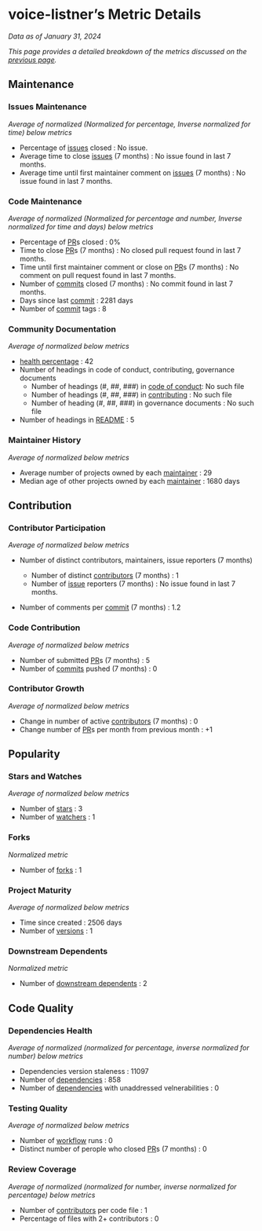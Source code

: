 # voice-listner’s Metric Details

*Data as of January 31, 2024*

*This page provides a detailed breakdown of the metrics discussed on the [previous page](https://github.com/Elijahzyp/voice-listener_TrustLabel/tree/branch_mcpc).*

## Maintenance

### Issues Maintenance

*Average of normalized (Normalized for percentage, Inverse normalized for time) below metrics*

- Percentage of [issues](https://github.com/nithincvpoyyil/voice-listener/issues) closed : No issue.
- Average time to close [issues](https://github.com/nithincvpoyyil/voice-listener/issues) (7 months) : No issue found in last 7 months.
- Average time until first maintainer comment on [issues](https://github.com/nithincvpoyyil/voice-listener/issues) (7 months) : No issue found in last 7 months.

### Code Maintenance

*Average of normalized (Normalized for percentage and number, Inverse normalized for time and days) below metrics*

- Percentage of [PR](https://github.com/nithincvpoyyil/voice-listener/pulls)s closed : 0%
- Time to close [PR](https://github.com/nithincvpoyyil/voice-listener/pulls)s (7 months) : No closed pull request found in last 7 months.
- Time until first maintainer comment or close on [PR](https://github.com/nithincvpoyyil/voice-listener/pulls)s (7 months) : No comment on pull request found in last 7 months.
- Number of [commits](https://github.com/nithincvpoyyil/voice-listener/commits/master/) closed (7 months) : No commit found in last 7 months.
- Days since last [commit](https://github.com/nithincvpoyyil/voice-listener/commits/master/) : 2281 days
- Number of [commit](https://github.com/nithincvpoyyil/voice-listener/commits/master/) tags : 8

### Community Documentation

*Average of normalized below metrics*

- [health percentage](https://docs.github.com/en/communities/setting-up-your-project-for-healthy-contributions/creating-a-default-community-health-file) : 42
- Number of headings in code of conduct, contributing, governance documents
  - Number of headings (#, ##, ###) in [code of conduct](https://docs.github.com/en/communities/setting-up-your-project-for-healthy-contributions/adding-a-code-of-conduct-to-your-project): No such file
  - Number of headings (#, ##, ###) in [contributing](https://docs.github.com/en/communities/setting-up-your-project-for-healthy-contributions/setting-guidelines-for-repository-contributors) : No such file
  - Number of heading (#, ##, ###) in governance documents : No such file
- Number of headings in [README](https://github.com/nithincvpoyyil/voice-listener/blob/master/README.md) : 5

### Maintainer History

*Average of normalized below metrics*

- Average number of projects owned by each [maintainer](https://opensource.guide/how-to-contribute/#anatomy-of-an-open-source-project) : 29
- Median age of other projects owned by each [maintainer](https://opensource.guide/how-to-contribute/#anatomy-of-an-open-source-project) : 1680 days



## Contribution

### Contributor Participation

*Average of normalized below metrics*

- Number of distinct contributors, maintainers, issue reporters (7 months) 

  - Number of distinct [contributors](https://github.com/nithincvpoyyil/voice-listener) (7 months) : 1
  - Number of [issue](https://github.com/nithincvpoyyil/voice-listener/issues) reporters (7 months) : No issue found in last 7 months.

- Number of comments per [commit](https://github.com/nithincvpoyyil/voice-listener/commits/master/) (7 months) : 1.2

### Code Contribution

*Average of normalized below metrics*

- Number of submitted [PR](https://github.com/nithincvpoyyil/voice-listener/pulls)s (7 months) : 5
- Number of [commits](https://github.com/nithincvpoyyil/voice-listener/commits/master/) pushed (7 months) : 0

### Contributor Growth

*Average of normalized below metrics*

- Change in number of active [contributors](https://github.com/nithincvpoyyil/voice-listener) (7 months) : 0
- Change number of [PR](https://github.com/nithincvpoyyil/voice-listener/pulls)s per month from previous month : +1



## Popularity

### Stars and Watches

*Average of normalized below metrics*

- Number of [stars](https://github.com/nithincvpoyyil/voice-listener/stargazers) : 3
- Number of [watchers](https://github.com/nithincvpoyyil/voice-listener/watchers) : 1

### Forks

*Normalized metric*

- Number of [forks](https://github.com/nithincvpoyyil/voice-listener/forks) : 1

### Project Maturity

*Average of normalized below metrics*

- Time since created : 2506 days
- Number of [versions](https://github.com/nithincvpoyyil/voice-listener/releases) :  1

### Downstream Dependents

*Normalized metric*

- Number of [downstream dependents](https://github.com/nithincvpoyyil/voice-listener/network/dependents) : 2



## Code Quality

### Dependencies Health

*Average of normalized (normalized for percentage, inverse normalized for number) below metrics*

- Dependencies version staleness : 11097
- Number of  [dependencies](https://github.com/nithincvpoyyil/voice-listener/network/dependencies) : 858
- Number of [dependencies](https://github.com/nithincvpoyyil/voice-listener/network/dependencies) with unaddressed velnerabilities : 0

### Testing Quality

*Average of normalized below metrics*

- Number of [workflow](https://docs.github.com/en/actions/using-workflows/about-workflows) runs : 0
- Distinct number of perople who closed [PR](https://github.com/nithincvpoyyil/voice-listener/pulls)s (7 months) : 0

### Review Coverage

*Average of normalized (normalized for number, inverse normalized for percentage) below metrics*

- Number of [contributors](https://github.com/nithincvpoyyil/voice-listener) per code file : 1
- Percentage of files with 2+ contributors : 0
